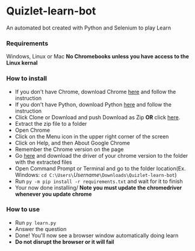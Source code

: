 # Quizlet-learn-bot
An automated bot created with Python and Selenium to play Learn
### Requirements
Windows, Linux or Mac
**No Chromebooks unless you have access to the Linux kernal**
### How to install
- If you don't have Chrome, download Chrome [here](https://www.google.com/chrome/) and follow the instruction
- If you don't have Python, download Python [here](https://www.python.org/downloads/) and follow the instruction
- Click Clone or Download and push Download as Zip **OR** click [here](https://github.com/AdvaitJayadevanNair/Quizlet-learn-bot/archive/main.zip).
- Extract the zip file to a folder
- Open Chrome
- Click on the Menu icon in the upper right corner of the screen
- Click on Help, and then About Google Chrome
- Remember the Chrome version on the page
- Go [here](https://chromedriver.chromium.org/downloads) and download the driver of your chrome version to the folder with the extracted files
- Open Command Prompt or Terminal and go to the folder location(Ex. Windows: `cd C:\Users\`*Username*`\Downloads\Quizlet-learn-bot`)
- Run `py -m pip install -r requirements.txt` and wait for it to finish
- Your now done installing/
**Note you must update the chromedriver whenever you update chrome**
### How to use
- Run `py learn.py`
- Answer the question
- Done! You'll now see a browser window automatically doing learn
- **Do not disrupt the browser or it will fail**
